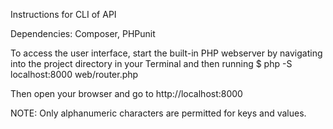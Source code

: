 Instructions for CLI of API

Dependencies: Composer, PHPunit

To access the user interface, start the built-in PHP webserver by navigating into the project directory in your Terminal and then running 
$  php -S localhost:8000 web/router.php

Then open your browser and go to http://localhost:8000

NOTE: Only alphanumeric characters are permitted for keys and values.
